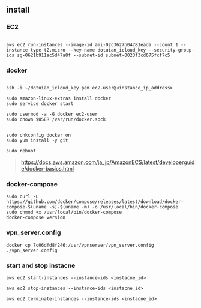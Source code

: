 
## install 

### EC2 

```shell

aws ec2 run-instances --image-id ami-02c3627b04781eada --count 1 --instance-type t2.micro --key-name dotuian_icloud_key --security-group-ids sg-0621b911ac5d47a8f --subnet-id subnet-0023f3cd675fcf7c5

```

### docker 

```shell

ssh -i ~/dotuian_icloud_key.pem ec2-user@<instance_ip_address>

sudo amazon-linux-extras install docker
sudo service docker start

sudo usermod -a -G docker ec2-user
sudo chown $USER /var/run/docker.sock


sudo chkconfig docker on
sudo yum install -y git

sudo reboot

```

> https://docs.aws.amazon.com/ja_jp/AmazonECS/latest/developerguide/docker-basics.html


### docker-compose 

```shell
sudo curl -L https://github.com/docker/compose/releases/latest/download/docker-compose-$(uname -s)-$(uname -m) -o /usr/local/bin/docker-compose
sudo chmod +x /usr/local/bin/docker-compose
docker-compose version
```

### vpn_server.config

```shell
docker cp 7c06dfd8f246:/usr/vpnserver/vpn_server.config ./vpn_server.config
```

### start and stop instacne 

```shell
aws ec2 start-instances --instance-ids <instacne_id>

aws ec2 stop-instances --instance-ids <instacne_id>

aws ec2 terminate-instances --instance-ids <instacne_id>
```

